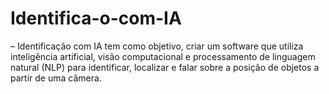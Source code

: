 # Identifica-o-com-IA
– Identificação com IA tem como objetivo, criar um software que utiliza inteligência artificial, visão computacional e processamento de linguagem natural (NLP) para identificar, localizar e falar sobre a posição de objetos a partir de uma câmera.
